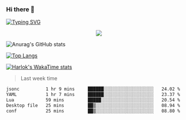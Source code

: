 ### Hi there 👋

<!--
**wray-le/wray-lee* is a ✨ _special_ ✨ repository because its `README.md` (this file) appears on your GitHub profile.

Here are some ideas to get you started:

- 🔭 I’m currently working on ...
- 🌱 I’m currently learning ...
- 👯 I’m looking to collaborate on ...
- 🤔 I’m looking for help with ...
- 💬 Ask me about ...
- 📫 How to reach me: ...
- 😄 Pronouns: ...
- ⚡ Fun fact: ...
-->
[![Typing SVG](https://readme-typing-svg.herokuapp.com?color=91BEF0&vCenter=true&lines=This+is+Wray's+profile;A+noob+developer)](https://git.io/typing-svg)

<p align="center"><a href=#><img src="contributions.svg"></a></p>  

![Anurag's GitHub stats](https://github-readme-stats.vercel.app/api?username=wray-lee&show_icons=true&theme=tokyonight)


[![Top Langs](https://github-readme-stats.vercel.app/api/top-langs/?username=wray-lee&exclude_repo=wray-lee.github.io,wray-lee&layout=donut)](https://github.com/anuraghazra/github-readme-stats)


[![Harlok's WakaTime stats](https://github-readme-stats.vercel.app/api/wakatime?username=wray)](https://github.com/anuraghazra/github-readme-stats)

> Last week time

<!--START_SECTION:waka-->

```txt
jsonc          1 hr 9 mins     ██████░░░░░░░░░░░░░░░░░░░   24.02 %
YAML           1 hr 7 mins     ██████░░░░░░░░░░░░░░░░░░░   23.37 %
Lua            59 mins         █████░░░░░░░░░░░░░░░░░░░░   20.54 %
Desktop file   25 mins         ██▒░░░░░░░░░░░░░░░░░░░░░░   08.94 %
conf           25 mins         ██▒░░░░░░░░░░░░░░░░░░░░░░   08.80 %
```

<!--END_SECTION:waka-->

